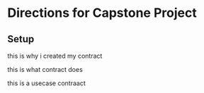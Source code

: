 # Directions for Capstone Project

## Setup

this is why i created my contract

this is what contract does

this is a usecase contraact 

